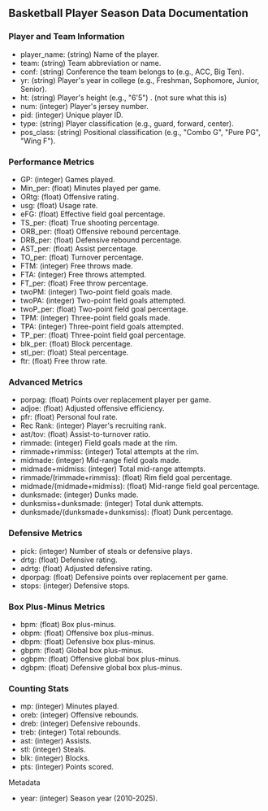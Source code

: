 ## Basketball Player Season Data Documentation

### Player and Team Information

- player_name: (string) Name of the player.
- team: (string) Team abbreviation or name.
- conf: (string) Conference the team belongs to (e.g., ACC, Big Ten).
- yr: (string) Player's year in college (e.g., Freshman, Sophomore, Junior, Senior).
- ht: (string) Player's height (e.g., "6'5") . (not sure what this is)
- num: (integer) Player's jersey number.
- pid: (integer) Unique player ID.
- type: (string) Player classification (e.g., guard, forward, center).
- pos_class: (string) Positional classification (e.g., "Combo G", "Pure PG", "Wing F").

### Performance Metrics
- GP: (integer) Games played.
- Min_per: (float) Minutes played per game.
- ORtg: (float) Offensive rating.
- usg: (float) Usage rate.
- eFG: (float) Effective field goal percentage.
- TS_per: (float) True shooting percentage.
- ORB_per: (float) Offensive rebound percentage.
- DRB_per: (float) Defensive rebound percentage.
- AST_per: (float) Assist percentage.
- TO_per: (float) Turnover percentage.
- FTM: (integer) Free throws made.
- FTA: (integer) Free throws attempted.
- FT_per: (float) Free throw percentage.
- twoPM: (integer) Two-point field goals made.
- twoPA: (integer) Two-point field goals attempted.
- twoP_per: (float) Two-point field goal percentage.
- TPM: (integer) Three-point field goals made.
- TPA: (integer) Three-point field goals attempted.
- TP_per: (float) Three-point field goal percentage.
- blk_per: (float) Block percentage.
- stl_per: (float) Steal percentage.
- ftr: (float) Free throw rate.

### Advanced Metrics
- porpag: (float) Points over replacement player per game.
- adjoe: (float) Adjusted offensive efficiency.
- pfr: (float) Personal foul rate.
- Rec Rank: (integer) Player's recruiting rank.
- ast/tov: (float) Assist-to-turnover ratio.
- rimmade: (integer) Field goals made at the rim.
- rimmade+rimmiss: (integer) Total attempts at the rim.
- midmade: (integer) Mid-range field goals made.
- midmade+midmiss: (integer) Total mid-range attempts.
- rimmade/(rimmade+rimmiss): (float) Rim field goal percentage.
- midmade/(midmade+midmiss): (float) Mid-range field goal percentage.
- dunksmade: (integer) Dunks made.
- dunksmiss+dunksmade: (integer) Total dunk attempts.
- dunksmade/(dunksmade+dunksmiss): (float) Dunk percentage.

### Defensive Metrics
- pick: (integer) Number of steals or defensive plays.
- drtg: (float) Defensive rating.
- adrtg: (float) Adjusted defensive rating.
- dporpag: (float) Defensive points over replacement per game.
- stops: (integer) Defensive stops.

### Box Plus-Minus Metrics
- bpm: (float) Box plus-minus.
- obpm: (float) Offensive box plus-minus.
- dbpm: (float) Defensive box plus-minus.
- gbpm: (float) Global box plus-minus.
- ogbpm: (float) Offensive global box plus-minus.
- dgbpm: (float) Defensive global box plus-minus.

### Counting Stats
- mp: (integer) Minutes played.
- oreb: (integer) Offensive rebounds.
- dreb: (integer) Defensive rebounds.
- treb: (integer) Total rebounds.
- ast: (integer) Assists.
- stl: (integer) Steals.
- blk: (integer) Blocks.
- pts: (integer) Points scored.

Metadata
- year: (integer) Season year (2010-2025).

